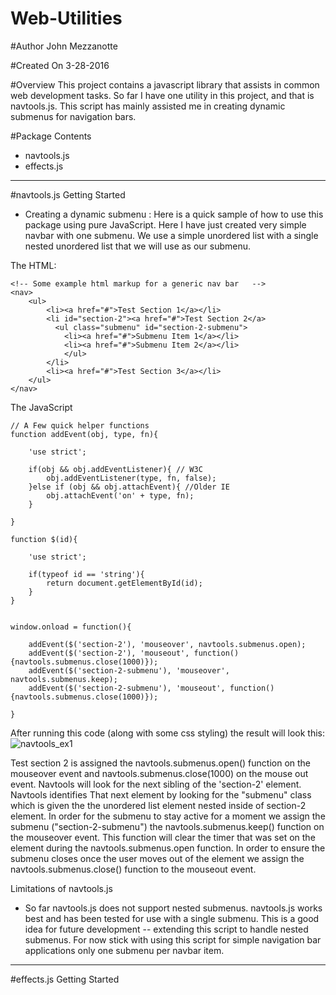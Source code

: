 # Web-Utilities

#Author
John Mezzanotte

#Created On
3-28-2016

#Overview
This project contains a javascript library that assists in common web development tasks. So far I have one utility in this
project, and that is navtools.js. This script has mainly assisted me in creating dynamic submenus for navigation bars. 

#Package Contents 
- navtools.js
- effects.js

______________________________________________________________________________________________________________________________________
#navtools.js Getting Started
- Creating a dynamic submenu :
	Here is a quick sample of how to use this package using pure JavaScript. Here I have just created very simple navbar with one submenu. We use a simple unordered list with a single nested unordered list that we will use as our submenu. 

The HTML:
```
<!-- Some example html markup for a generic nav bar   -->
<nav>
	<ul>
		<li><a href="#">Test Section 1</a></li>
		<li id="section-2"><a href="#">Test Section 2</a>
		  <ul class="submenu" id="section-2-submenu">
			<li><a href="#">Submenu Item 1</a></li>
			<li><a href="#">Submenu Item 2</a></li>
			</ul>
		</li>
		<li><a href="#">Test Section 3</a></li>
	</ul>
</nav>

```

The JavaScript
```
// A Few quick helper functions
function addEvent(obj, type, fn){
	
	'use strict';
	
	if(obj && obj.addEventListener){ // W3C
		obj.addEventListener(type, fn, false); 
	}else if (obj && obj.attachEvent){ //Older IE
		obj.attachEvent('on' + type, fn);
	}
	
}

function $(id){
	
	'use strict';
	
	if(typeof id == 'string'){
		return document.getElementById(id);
	}
}


window.onload = function(){
	
	addEvent($('section-2'), 'mouseover', navtools.submenus.open); 
	addEvent($('section-2'), 'mouseout', function(){navtools.submenus.close(1000)});
	addEvent($('section-2-submenu'), 'mouseover', navtools.submenus.keep);
	addEvent($('section-2-submenu'), 'mouseout', function(){navtools.submenus.close(1000)});
	
}

```
After running this code (along with some css styling) the result will look this:
       ![navtools_ex1](https://cloud.githubusercontent.com/assets/11713216/14199107/516ac4c8-f796-11e5-8cfa-ee2b8bb0abc4.png)

Test section 2 is assigned the navtools.submenus.open() function on the mouseover event and navtools.submenus.close(1000) on the mouse out event. Navtools will look for the next sibling of the 'section-2' element. Navtools identifies That next element by looking for the "submenu" class which is given the the unordered list element nested inside of section-2 element. In order for the submenu to stay active for a moment we assign the submenu ("section-2-submenu") the navtools.submenus.keep() function on the mouseover event. This function will clear the timer that was set on the element during the navtools.submenus.open function. In order to ensure the submenu closes once the user moves out of the element we assign the navtools.submenus.close() function to the mouseout event. 

Limitations of navtools.js 
- So far navtools.js does not support nested submenus. navtools.js works best and has been tested for use with a single submenu. This is a good idea for future development -- extending this script to handle nested submenus. For now stick with using this script for simple navigation bar applications only one submenu per navbar item. 
_______________________________________________________________________________________________________________________________________
#effects.js Getting Started

